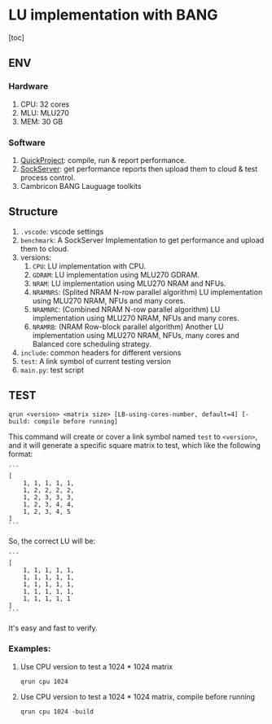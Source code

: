 # LU implementation with BANG

[toc]

## ENV

### Hardware

1. CPU: 32 cores
2. MLU: MLU270
3. MEM: 30 GB

### Software

1. [QuickProject](https://github.com/Rhythmicc/QuickProject): compile, run & report performance.
2. [SockServer](https://github.com/Rhythmicc/SockServer): get performance reports then upload them to cloud & test process control.
3. Cambricon BANG Lauguage toolkits


## Structure

1. `.vscode`: vscode settings
2. `benchmark`: A SockServer Implementation to get performance and upload them to cloud.
3. versions:
    1. `CPU`: LU implementation with CPU.
    2. `GDRAM`: LU implementation using MLU270 GDRAM.
    3. `NRAM`: LU implementation using MLU270 NRAM and NFUs.
    4. `NRAMNRS`: (Splited NRAM N-row parallel algorithm) LU implementation using MLU270 NRAM, NFUs and many cores.
    5. `NRAMNRC`: (Combined NRAM N-row parallel algorithm) LU implementation using MLU270 NRAM, NFUs and many cores.
    6. `NRAMRB`: (NRAM Row-block parallel algorithm) Another LU implementation using MLU270 NRAM, NFUs, many cores and Balanced core scheduling strategy.
4. `include`: common headers for different versions
5. `test`: A link symbol of current testing version
6. `main.py`: test script


## TEST

```shell
qrun <version> <matrix size> [LB-using-cores-number, default=4] [-build: compile before running]
```

This command will create or cover a link symbol named `test` to `<version>`, and it will generate a specific square matrix to test, which like the following format:

    ```
    [
        1, 1, 1, 1, 1,
        1, 2, 2, 2, 2,
        1, 2, 3, 3, 3,
        1, 2, 3, 4, 4,
        1, 2, 3, 4, 5
    ]
    ```

So, the correct LU will be:

    ```
    [
        1, 1, 1, 1, 1,
        1, 1, 1, 1, 1,
        1, 1, 1, 1, 1,
        1, 1, 1, 1, 1,
        1, 1, 1, 1, 1
    ]
    ```
It's easy and fast to verify.

### Examples:

1. Use CPU version to test a 1024 * 1024 matrix
    ```shell
    qrun cpu 1024
    ```

2. Use CPU version to test a 1024 * 1024 matrix, compile before running
    ```shell
    qrun cpu 1024 -build
    ```
